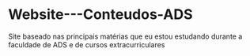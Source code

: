 # Website---Conteudos-ADS
Site baseado nas principais matérias que eu estou estudando durante a faculdade de ADS e de cursos extracurriculares
